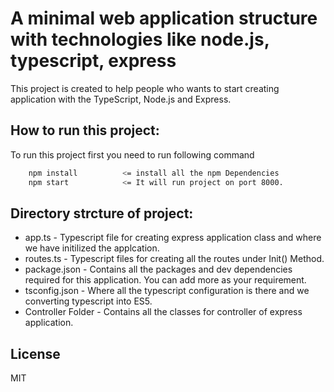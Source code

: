 # A minimal web application structure with technologies like node.js, typescript, express

This project is created to help people who wants to start creating application with the TypeScript, Node.js and Express.

## How to run this project:

To run this project first you need to run following command

```sh
    npm install          <= install all the npm Dependencies
    npm start            <= It will run project on port 8000.
```

## Directory strcture of project:

* app.ts - Typescript file for creating express application class and where we have initilized the applcation.
* routes.ts - Typescript files for creating all the routes under Init() Method.
* package.json - Contains all the packages and dev dependencies required for this application. You can add more as your requirement.
* tsconfig.json - Where all the typescript configuration is there and we converting typescript into ES5.
* Controller Folder - Contains all the classes for controller of express application.

## License

MIT
